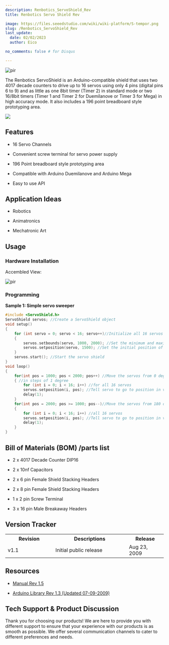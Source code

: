```yaml
---
description: Renbotics_ServoShield_Rev
title: Renbotics Servo Shield Rev

image: https://files.seeedstudio.com/wiki/wiki-platform/S-tempor.png
slug: /Renbotics_ServoShield_Rev
last_update:
  date: 02/02/2023  
  author: Eico 

no_comments: false # for Disqus

---
```


<p style={{textAlign: 'center'}}><img src="https://media-cdn.seeedstudio.com/media/catalog/product/cache/b5e839932a12c6938f4f9ff16fa3726a/h/t/httpsstatics3.seeedstudio.comimagesproductservoshieldkitlarge.jpg" alt="pir" width={600} height="auto" /></p>

The Renbotics ServoShield is an Arduino-compatible shield that uses two 4017 decade counters to drive up to 16 servos using only 4 pins (digital pins 6 to 9) and as little as one 8bit timer (Timer 2) in standard mode or two 16/8bit timers (Timer 1 and Timer 2 for Duemilanove or Timer 3 for Mega) in high accuracy mode. It also includes a 196 point breadboard style prototyping area.

<p style={{textAlign: 'center'}}><a href="https://www.seeedstudio.com/Renbotics-ServoShield-V2.0-p-1299.html" target="_blank"><img src="https://files.seeedstudio.com/wiki/Seeed-WiKi/docs/images/300px-Get_One_Now_Banner-ragular.png" /></a></p>

## Features

* 16 Servo Channels

* Convenient screw terminal for servo power supply

* 196 Point breadboard style prototyping area

* Compatible with Arduino Duemilanove and Arduino Mega

* Easy to use API

## Application Ideas

* Robotics

* Animatronics

* Mechatronic Art

## Usage

### Hardware Installation

Accembled View:

<p style={{textAlign: 'center'}}><img src="http://bz.seeedstudio.com/depot/images/product/StackedLarge.jpg" alt="pir" width={600} height="auto" /></p>

### Programming

**Sample 1: Simple servo sweeper**

```cpp
#include <ServoShield.h>
ServoShield servos; //Create a ServoShield object
void setup()
{
    for (int servo = 0; servo < 16; servo++)//Initialize all 16 servos
    {
        servos.setbounds(servo, 1000, 2000); //Set the minimum and maximum pulse duration
        servos.setposition(servo, 1500); //Set the initial position of the servo
    }
    servos.start(); //Start the servo shield
}
void loop()
{
    for(int pos = 1000; pos < 2000; pos++) //Move the servos from 0 degrees to 180 degrees
    { //in steps of 1 degree
        for (int i = 0; i < 16; i++) //for all 16 servos
        servos.setposition(i, pos); //Tell servo to go to position in variable 'pos'
        delay(1);
    }
    for(int pos = 2000; pos >= 1000; pos--)//Move the servos from 180 degrees to 0 degrees
    {
        for (int i = 0; i < 16; i++) //all 16 servos
        servos.setposition(i, pos); //Tell servo to go to position in variable 'pos'
        delay(1);
    }
}
```

## Bill of Materials (BOM) /parts list

* 2 x 4017 Decade Counter DIP16

* 2 x 10nf Capacitors

* 2 x 6 pin Female Shield Stacking Headers

* 2 x 8 pin Female Shield Stacking Headers

* 1 x 2 pin Screw Terminal

* 3 x 16 pin Male Breakaway Headers

## Version Tracker

<table>
<tr>
<th> Revision
</th>
<th> Descriptions
</th>
<th> Release
</th></tr>
<tr>
<td width="300px"> v1.1
</td>
<td width="500px"> Initial public release
</td>
<td width="200px"> Aug 23, 2009
</td></tr></table>

## Resources

* [Manual Rev 1.5](https://www.seeedstudio.com/depot/datasheet/RenboticsServoShield1.5.pdf)

* [Arduino Library Rev 1.3 (Updated 07-09-2009)](https://www.seeedstudio.com/depot/images/product/ServoShield.zip)

## Tech Support & Product Discussion

Thank you for choosing our products! We are here to provide you with different support to ensure that your experience with our products is as smooth as possible. We offer several communication channels to cater to different preferences and needs.

<div class="button_tech_support_container">
<a href="https://forum.seeedstudio.com/" class="button_forum"></a> 
<a href="https://www.seeedstudio.com/contacts" class="button_email"></a>
</div>

<div class="button_tech_support_container">
<a href="https://discord.gg/eWkprNDMU7" class="button_discord"></a> 
<a href="https://github.com/Seeed-Studio/wiki-documents/discussions/69" class="button_discussion"></a>
</div>
